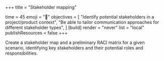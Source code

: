 +++
title = "Stakeholder mapping"

time = 45
emoji = "🤖"
objectives = [
    "Identify potential stakeholders in a project/product context", 
    "Be able to tailor communication approaches for different stakeholder types",
]
[build]
  render = "never"
  list = "local"
  publishResources = false
+++

Create a stakeholder map and a preliminary RACI matrix for a given scenario, identifying key stakeholders and their potential roles and responsibilities. 
